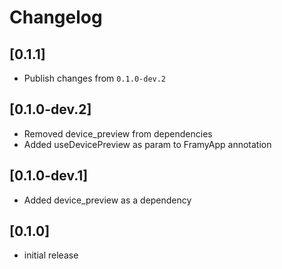 # Changelog

## [0.1.1]

- Publish changes from `0.1.0-dev.2`

## [0.1.0-dev.2]
- Removed device_preview from dependencies
- Added useDevicePreview as param to FramyApp annotation

## [0.1.0-dev.1]
- Added device_preview as a dependency

## [0.1.0]

- initial release

